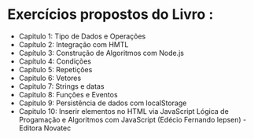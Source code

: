 # Exercícios propostos do Livro :

- Capitulo 1: Tipo de Dados e Operações
- Capítulo 2: Integração com HMTL
- Capítulo 3: Construção de Algoritmos com Node.js
- Capítulo 4: Condições
- Capítulo 5: Repetições
- Capitulo 6: Vetores
- Capitulo 7: Strings e datas
- Capitulo 8: Funções e Eventos
- Capitulo 9: Persistência de dados com localStorage
- Capitulo 10: Inserir elementos no HTML via JavaScript
  Lógica de Progamação e Algoritmos com JavaScript
  (Edécio Fernando Iepsen) - Editora Novatec
